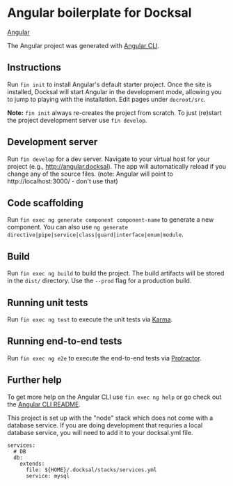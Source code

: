 # Angular boilerplate for Docksal

[Angular](https://angular.io)

The Angular project was generated with [Angular CLI](https://github.com/angular/angular-cli).

## Instructions

Run `fin init` to install Angular's default starter project.
Once the site is installed, Docksal will start Angular in the development mode,
allowing you to jump to playing with the installation. Edit pages under `docroot/src`.

**Note:** `fin init` always re-creates the project from scratch. To just (re)start the project development server use `fin develop`.

## Development server

Run `fin develop` for a dev server. Navigate to your virtual host for your project (e.g., http://angular.docksal). The app will automatically reload if you change any of the source files.
(note: Angular will point to http://localhost:3000/ - don't use that)

## Code scaffolding

Run `fin exec ng generate component component-name` to generate a new component. You can also use `ng generate directive|pipe|service|class|guard|interface|enum|module`.

## Build

Run `fin exec ng build` to build the project. The build artifacts will be stored in the `dist/` directory. Use the `--prod` flag for a production build.

## Running unit tests

Run `fin exec ng test` to execute the unit tests via [Karma](https://karma-runner.github.io).

## Running end-to-end tests

Run `fin exec ng e2e` to execute the end-to-end tests via [Protractor](http://www.protractortest.org/).

## Further help

To get more help on the Angular CLI use `fin exec ng help` or go check out the [Angular CLI README](https://github.com/angular/angular-cli/blob/master/README.md).

This project is set up with the "node" stack which does not come with a database service. If you are doing development that requries a local database service, you will
need to add it to your docksal.yml file. 

```
services:
  # DB
  db:
    extends:
      file: ${HOME}/.docksal/stacks/services.yml
      service: mysql
```

